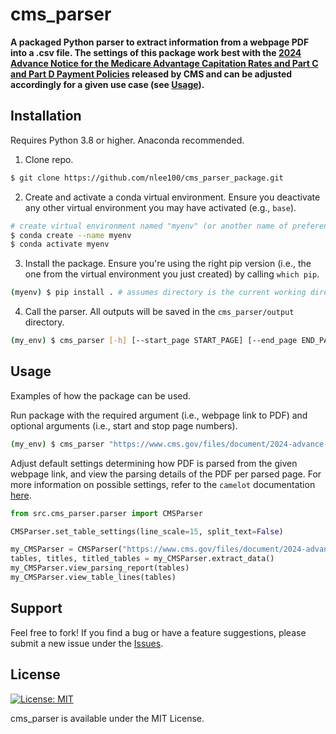 # cms_parser

**A packaged Python parser to extract information from a webpage PDF into a .csv file. The settings of this package work best with the [2024 Advance Notice for the Medicare Advantage Capitation Rates and Part C and Part D Payment Policies](https://www.cms.gov/files/document/2024-advance-notice-pdf.pdf) released by CMS and can be adjusted accordingly for a given use case (see [Usage](#usage)).**

## Installation

Requires Python 3.8 or higher. Anaconda recommended.

1. Clone repo. 
```bash
$ git clone https://github.com/nlee100/cms_parser_package.git
```
2. Create and activate a conda virtual environment. Ensure you deactivate any other virtual environment you may have activated (e.g., `base`).
```bash
# create virtual environment named "myenv" (or another name of preference).
$ conda create --name myenv 
$ conda activate myenv 
```
3. Install the package. Ensure you're using the right pip version (i.e., the one from the virtual environment you just created) by calling `which pip`.
```bash
(myenv) $ pip install . # assumes directory is the current working directory. 
```
4. Call the parser. All outputs will be saved in the `cms_parser/output` directory.
```bash
(my_env) $ cms_parser [-h] [--start_page START_PAGE] [--end_page END_PAGE] url
```

## Usage
Examples of how the package can be used.

Run package with the required argument (i.e., webpage link to PDF) and optional arguments (i.e., start and stop page numbers).
```bash
(my_env) $ cms_parser "https://www.cms.gov/files/document/2024-advance-notice-pdf.pdf" --start_page 126 --end_page 137
```

Adjust default settings determining how PDF is parsed from the given webpage link, and view the parsing details of the PDF per parsed page. For more information on possible settings, refer to the `camelot` documentation [here](https://camelot-py.readthedocs.io/en/master/user/advanced.html#).
```py
from src.cms_parser.parser import CMSParser

CMSParser.set_table_settings(line_scale=15, split_text=False)

my_CMSParser = CMSParser("https://www.cms.gov/files/document/2024-advance-notice-pdf.pdf", 126, 137)
tables, titles, titled_tables = my_CMSParser.extract_data()
my_CMSParser.view_parsing_report(tables)
my_CMSParser.view_table_lines(tables)
```

## Support
Feel free to fork! If you find a bug or have a feature suggestions, please submit a new issue under the [Issues](https://github.com/nlee100/cms_parser_package/issues).

## License
[![License: MIT](https://img.shields.io/badge/License-MIT-yellow.svg)](https://opensource.org/licenses/MIT)

cms_parser is available under the MIT License.